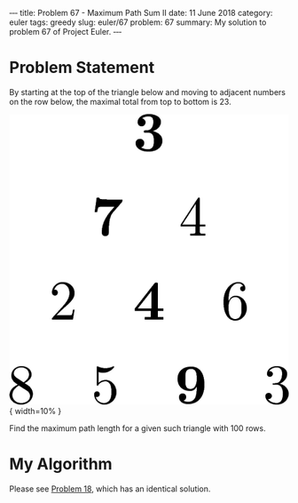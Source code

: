 ‐‐‐
title: Problem 67 - Maximum Path Sum II
date: 11 June 2018
category: euler
tags: greedy
slug: euler/67
problem: 67
summary: My solution to problem 67 of Project Euler.
‐‐‐

# Problem Statement

By starting at the top of the triangle below and moving to adjacent numbers on the row below, the maximal total from top to bottom is 23.

![Note that $3+7+4+9 = 23$.](../../figures/euler-18-triangle.png){ width=10% }

Find the maximum path length for a given such triangle with 100 rows.

# My Algorithm

Please see [Problem 18](../18/), which has an identical solution.